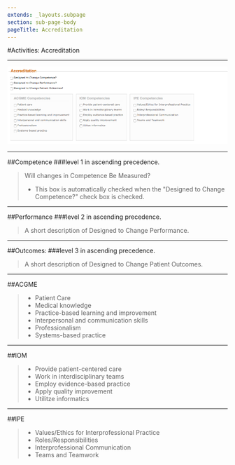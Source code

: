 ```yaml
---
extends: _layouts.subpage
section: sub-page-body
pageTitle: Accreditation
---
```


#Activities: Accreditation

---

![image of accreditation](../img/activity/accreditation.png)

---

##Competence
###level 1 in ascending precedence.

>Will changes in Competence Be Measured?
>- This box is automatically checked when the "Designed to Change Competence?" check box is checked.

---

##Performance
###level 2 in ascending precedence.
>A short description of Designed to Change Performance.

---

##Outcomes:
###level 3 in ascending precedence.
>A short description of Designed to Change Patient Outcomes.

---

##ACGME

>- Patient Care
>- Medical knowledge
>- Practice-based learning and improvement
>- Interpersonal and communication skills
>- Professionalism
>- Systems-based practice

---

##IOM

>- Provide patient-centered care
>- Work in interdisciplinary teams
>- Employ evidence-based practice
>- Apply quality improvement
>- Utilitze informatics

---

##IPE

>- Values/Ethics for Interprofessional Practice
>- Roles/Responsibilities
>- Interprofessional Communication
>- Teams and Teamwork
